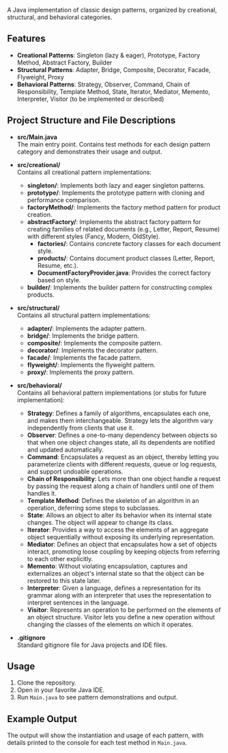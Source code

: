 A Java implementation of classic design patterns, organized by creational, structural, and behavioral categories.

## Features

- **Creational Patterns**: Singleton (lazy & eager), Prototype, Factory Method, Abstract Factory, Builder
- **Structural Patterns**: Adapter, Bridge, Composite, Decorator, Facade, Flyweight, Proxy
- **Behavioral Patterns**: Strategy, Observer, Command, Chain of Responsibility, Template Method, State, Iterator, Mediator, Memento, Interpreter, Visitor (to be implemented or described)

## Project Structure and File Descriptions

- **src/Main.java**  
  The main entry point. Contains test methods for each design pattern category and demonstrates their usage and output.

- **src/creational/**  
  Contains all creational pattern implementations:
  - **singleton/**: Implements both lazy and eager singleton patterns.
  - **prototype/**: Implements the prototype pattern with cloning and performance comparison.
  - **factoryMethod/**: Implements the factory method pattern for product creation.
  - **abstractFactory/**: Implements the abstract factory pattern for creating families of related documents (e.g., Letter, Report, Resume) with different styles (Fancy, Modern, OldStyle).
    - **factories/**: Contains concrete factory classes for each document style.
    - **products/**: Contains document product classes (Letter, Report, Resume, etc.).
    - **DocumentFactoryProvider.java**: Provides the correct factory based on style.
  - **builder/**: Implements the builder pattern for constructing complex products.

- **src/structural/**  
  Contains all structural pattern implementations:
  - **adapter/**: Implements the adapter pattern.
  - **bridge/**: Implements the bridge pattern.
  - **composite/**: Implements the composite pattern.
  - **decorator/**: Implements the decorator pattern.
  - **facade/**: Implements the facade pattern.
  - **flyweight/**: Implements the flyweight pattern.
  - **proxy/**: Implements the proxy pattern.

- **src/behavioral/**  
  Contains all behavioral pattern implementations (or stubs for future implementation):

  - **Strategy**: Defines a family of algorithms, encapsulates each one, and makes them interchangeable. Strategy lets the algorithm vary independently from clients that use it.
  - **Observer**: Defines a one-to-many dependency between objects so that when one object changes state, all its dependents are notified and updated automatically.
  - **Command**: Encapsulates a request as an object, thereby letting you parameterize clients with different requests, queue or log requests, and support undoable operations.
  - **Chain of Responsibility**: Lets more than one object handle a request by passing the request along a chain of handlers until one of them handles it.
  - **Template Method**: Defines the skeleton of an algorithm in an operation, deferring some steps to subclasses.
  - **State**: Allows an object to alter its behavior when its internal state changes. The object will appear to change its class.
  - **Iterator**: Provides a way to access the elements of an aggregate object sequentially without exposing its underlying representation.
  - **Mediator**: Defines an object that encapsulates how a set of objects interact, promoting loose coupling by keeping objects from referring to each other explicitly.
  - **Memento**: Without violating encapsulation, captures and externalizes an object's internal state so that the object can be restored to this state later.
  - **Interpreter**: Given a language, defines a representation for its grammar along with an interpreter that uses the representation to interpret sentences in the language.
  - **Visitor**: Represents an operation to be performed on the elements of an object structure. Visitor lets you define a new operation without changing the classes of the elements on which it operates.

- **.gitignore**  
  Standard gitignore file for Java projects and IDE files.

## Usage

1. Clone the repository.
2. Open in your favorite Java IDE.
3. Run `Main.java` to see pattern demonstrations and output.

## Example Output

The output will show the instantiation and usage of each pattern, with details printed to the console for each test method in `Main.java`.


